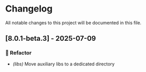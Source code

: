 # Changelog

All notable changes to this project will be documented in this file.

## [8.0.1-beta.3] - 2025-07-09

### 🚜 Refactor

- *(libs)* Move auxiliary libs to a dedicated directory

<!-- generated by git-cliff -->
